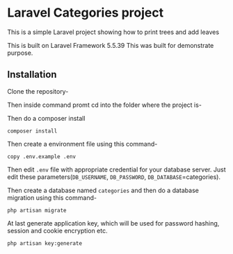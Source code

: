 # Laravel Categories project

This is a simple Laravel project showing how to print trees and add leaves

This is built on Laravel Framework 5.5.39 This was built for demonstrate purpose.

## Installation

Clone the repository-

Then inside command promt cd into the folder where the project is-

Then do a composer install
```
composer install
```

Then create a environment file using this command-
```
copy .env.example .env
```

Then edit `.env` file with appropriate credential for your database server. Just edit these parameters(`DB_USERNAME`, `DB_PASSWORD`, `DB_DATABASE`=categories).

Then create a database named `categories` and then do a database migration using this command-
```
php artisan migrate
```

At last generate application key, which will be used for password hashing, session and cookie encryption etc.
```
php artisan key:generate
```
